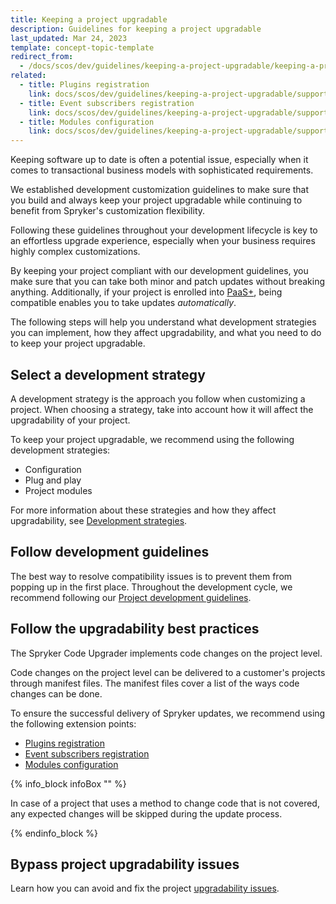 ```yaml
---
title: Keeping a project upgradable
description: Guidelines for keeping a project upgradable
last_updated: Mar 24, 2023
template: concept-topic-template
redirect_from:
  - /docs/scos/dev/guidelines/keeping-a-project-upgradable/keeping-a-project-upgradable.html
related:
  - title: Plugins registration
    link: docs/scos/dev/guidelines/keeping-a-project-upgradable/supported-extension-scenarios/plugins-registration.html
  - title: Event subscribers registration
    link: docs/scos/dev/guidelines/keeping-a-project-upgradable/supported-extension-scenarios/event-subscribers-registration.html
  - title: Modules configuration
    link: docs/scos/dev/guidelines/keeping-a-project-upgradable/supported-extension-scenarios/modules-configuration.html
---
```


Keeping software up to date is often a potential issue, especially when it comes to transactional business models with sophisticated requirements.

We established development customization guidelines to make sure that you build and always keep your project upgradable while continuing to benefit from Spryker's customization flexibility.

Following these guidelines throughout your development lifecycle is key to an effortless upgrade experience, especially when your business requires highly complex customizations.

By keeping your project compliant with our development guidelines, you make sure that you can take both minor and patch updates without breaking anything. Additionally, if your project is enrolled into [PaaS+](https://spryker.com/en/paas-plus/), being compatible enables you to take updates *automatically*.

The following steps will help you understand what development strategies you can implement, how they affect upgradability, and what you need to do to keep your project upgradable.

## Select a development strategy

A development strategy is the approach you follow when customizing a project. When choosing a strategy, take into account how it will affect the upgradability of your project.

To keep your project upgradable, we recommend using the following development strategies:

* Configuration
* Plug and play
* Project modules

For more information about these strategies and how they affect upgradability, see [Development strategies](/docs/dg/dev/backend-development/extend-spryker/development-strategies.html).

## Follow development guidelines

The best way to resolve compatibility issues is to prevent them from popping up in the first place. Throughout the development cycle, we recommend following our [Project development guidelines](/docs/dg/dev/guidelines/project-development-guidelines.html).

## Follow the upgradability best practices

The Spryker Code Upgrader implements code changes on the project level.

Code changes on the project level can be delivered to a customer's projects through manifest files.
The manifest files cover a list of the ways code changes can be done.

To ensure the successful delivery of Spryker updates, we recommend using the following extension points:

* [Plugins registration](/docs/dg/dev/guidelines/keeping-a-project-upgradable/extension-scenarios/event-subscribers-registration.html)
* [Event subscribers registration](/docs/dg/dev/guidelines/keeping-a-project-upgradable/extension-scenarios/event-subscribers-registration.html)
* [Modules configuration](/docs/dg/dev/guidelines/keeping-a-project-upgradable/extension-scenarios/modules-configuration.html)

{% info_block infoBox "" %}

In case of a project that uses a method to change code that is not covered, any expected changes will be skipped during the update process.

{% endinfo_block %}

## Bypass project upgradability issues

Learn how you can avoid and fix the project [upgradability issues](/docs/dg/dev/guidelines/keeping-a-project-upgradable/upgradability-guidelines/upgradability-guidelines.html).

